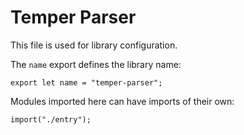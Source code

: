 # Temper Parser

This file is used for library configuration.

The `name` export defines the library name:

    export let name = "temper-parser";

Modules imported here can have imports of their own:

    import("./entry");
